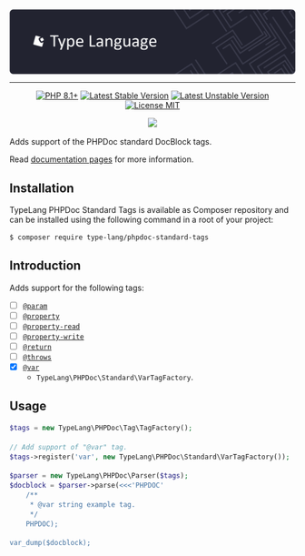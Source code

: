 <a href="https://github.com/php-type-language" target="_blank">
    <img align="center" src="https://github.com/php-type-language/.github/blob/master/assets/dark.png?raw=true">
</a>

---

<p align="center">
    <a href="https://packagist.org/packages/type-lang/phpdoc-standard-tags"><img src="https://poser.pugx.org/type-lang/phpdoc-standard-tags/require/php?style=for-the-badge" alt="PHP 8.1+"></a>
    <a href="https://packagist.org/packages/type-lang/phpdoc-standard-tags"><img src="https://poser.pugx.org/type-lang/phpdoc-standard-tags/version?style=for-the-badge" alt="Latest Stable Version"></a>
    <a href="https://packagist.org/packages/type-lang/phpdoc-standard-tags"><img src="https://poser.pugx.org/type-lang/phpdoc-standard-tags/v/unstable?style=for-the-badge" alt="Latest Unstable Version"></a>
    <a href="https://raw.githubusercontent.com/php-type-language/phpdoc-standard-tags/blob/master/LICENSE"><img src="https://poser.pugx.org/type-lang/phpdoc-standard-tags/license?style=for-the-badge" alt="License MIT"></a>
</p>
<p align="center">
    <a href="https://github.com/php-type-language/phpdoc-standard-tags/actions"><img src="https://github.com/php-type-language/phpdoc-standard-tags/workflows/tests/badge.svg"></a>
</p>

Adds support of the PHPDoc standard DocBlock tags.

Read [documentation pages](https://phpdoc.io) for more information.

## Installation

TypeLang PHPDoc Standard Tags is available as Composer repository and can
be installed using the following command in a root of your project:

```sh
$ composer require type-lang/phpdoc-standard-tags
```

## Introduction

Adds support for the following tags:

- [ ] [`@param`](https://docs.phpdoc.org/3.0/guide/references/phpdoc/tags/param.html)
- [ ] [`@property`](https://docs.phpdoc.org/3.0/guide/references/phpdoc/tags/property.html)
- [ ] [`@property-read`](https://docs.phpdoc.org/3.0/guide/references/phpdoc/tags/property-read.html)
- [ ] [`@property-write`](https://docs.phpdoc.org/3.0/guide/references/phpdoc/tags/property-write.html)
- [ ] [`@return`](https://docs.phpdoc.org/3.0/guide/references/phpdoc/tags/return.html)
- [ ] [`@throws`](https://docs.phpdoc.org/3.0/guide/references/phpdoc/tags/throws.html)
- [x] [`@var`](https://docs.phpdoc.org/3.0/guide/references/phpdoc/tags/var.html)
  - `TypeLang\PHPDoc\Standard\VarTagFactory`.

## Usage

```php
$tags = new TypeLang\PHPDoc\Tag\TagFactory();

// Add support of "@var" tag.
$tags->register('var', new TypeLang\PHPDoc\Standard\VarTagFactory());

$parser = new TypeLang\PHPDoc\Parser($tags);
$docblock = $parser->parse(<<<'PHPDOC'
    /**
     * @var string example tag.
     */
    PHPDOC);

var_dump($docblock);
```
